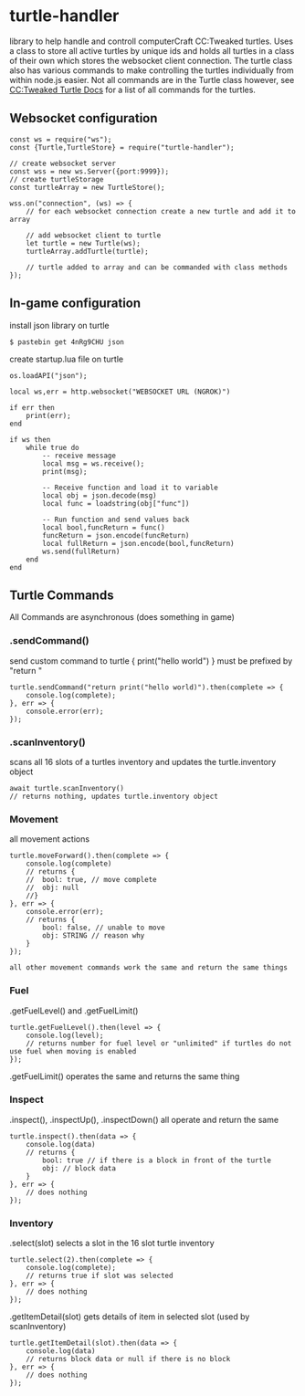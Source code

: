 # turtle-handler
library to help handle and controll computerCraft CC:Tweaked turtles. Uses a class to store all active turtles by unique ids and holds all turtles in a class of their own which stores the websocket client connection. The turtle class also has various commands to make controlling the turtles individually from within node.js easier. Not all commands are in the Turtle class however, see [CC:Tweaked Turtle Docs](https://tweaked.cc/module/turtle.html) for a list of all commands for the turtles.

## Websocket configuration
```
const ws = require("ws");
const {Turtle,TurtleStore} = require("turtle-handler");

// create websocket server
const wss = new ws.Server({port:9999});
// create turtleStorage
const turtleArray = new TurtleStore();

wss.on("connection", (ws) => {
    // for each websocket connection create a new turtle and add it to array

    // add websocket client to turtle
    let turtle = new Turtle(ws);
    turtleArray.addTurtle(turtle);

    // turtle added to array and can be commanded with class methods
});
```

## In-game configuration

install json library on turtle
```
$ pastebin get 4nRg9CHU json
```

create startup.lua file on turtle
```
os.loadAPI("json");

local ws,err = http.websocket("WEBSOCKET URL (NGROK)")

if err then
    print(err);
end

if ws then
    while true do
        -- receive message
        local msg = ws.receive();
        print(msg);
        
        -- Receive function and load it to variable
        local obj = json.decode(msg)
        local func = loadstring(obj["func"])

        -- Run function and send values back
        local bool,funcReturn = func()
        funcReturn = json.encode(funcReturn)
        local fullReturn = json.encode(bool,funcReturn)
        ws.send(fullReturn)
    end
end
```

## Turtle Commands
All Commands are asynchronous (does something in game)

### .sendCommand()
send custom command to turtle { print("hello world") } must be prefixed by "return "
```
turtle.sendCommand("return print("hello world)").then(complete => {
    console.log(complete);
}, err => {
    console.error(err);
});
```

### .scanInventory()
scans all 16 slots of a turtles inventory and updates the turtle.inventory object
```
await turtle.scanInventory()
// returns nothing, updates turtle.inventory object
```

### Movement
all movement actions
```
turtle.moveForward().then(complete => {
    console.log(complete)
    // returns {
    //  bool: true, // move complete
    //  obj: null
    //}
}, err => {
    console.error(err);
    // returns {
        bool: false, // unable to move
        obj: STRING // reason why
    }
});

all other movement commands work the same and return the same things
```

### Fuel
.getFuelLevel() and .getFuelLimit()
```
turtle.getFuelLevel().then(level => {
    console.log(level);
    // returns number for fuel level or "unlimited" if turtles do not use fuel when moving is enabled
});
```
.getFuelLimit() operates the same and returns the same thing

### Inspect
.inspect(), .inspectUp(), .inspectDown() all operate and return the same
```
turtle.inspect().then(data => {
    console.log(data)
    // returns {
        bool: true // if there is a block in front of the turtle
        obj: // block data
    }
}, err => {
    // does nothing
});
```

### Inventory

.select(slot) selects a slot in the 16 slot turtle inventory
```
turtle.select(2).then(complete => {
    console.log(complete);
    // returns true if slot was selected
}, err => {
    // does nothing
});
```

.getItemDetail(slot) gets details of item in selected slot (used by scanInventory)
```
turtle.getItemDetail(slot).then(data => {
    console.log(data)
    // returns block data or null if there is no block
}, err => {
    // does nothing
});
```